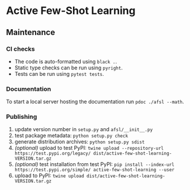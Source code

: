 # Active Few-Shot Learning

## Maintenance

### CI checks

* The code is auto-formatted using `black .`.
* Static type checks can be run using `pyright`.
* Tests can be run using `pytest tests`.

### Documentation

To start a local server hosting the documentation run ```pdoc ./afsl --math```.

### Publishing

1. update version number in `setup.py` and `afsl/__init__.py`
2. test package metadata: `python setup.py check`
3. generate distribution archives: `python setup.py sdist`
4. *(optional)* upload to test PyPI: `twine upload --repository-url https://test.pypi.org/legacy/ dist/active-few-shot-learning-VERSION.tar.gz`
5. *(optional)* test installation from test PyPI: `pip install --index-url https://test.pypi.org/simple/ active-few-shot-learning --user`
6. upload to PyPI: `twine upload dist/active-few-shot-learning-VERSION.tar.gz`
